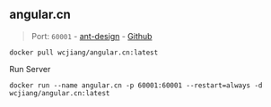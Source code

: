 angular.cn
---

> Port: `60001` - [ant-design](https://angular.cn/) - [Github](https://github.com/ant-design/ant-design)

```shell
docker pull wcjiang/angular.cn:latest
```

Run Server

```shell
docker run --name angular.cn -p 60001:60001 --restart=always -d wcjiang/angular.cn:latest
```